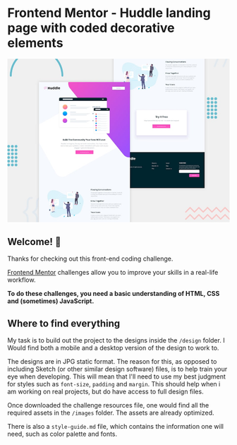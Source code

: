 # Frontend Mentor - Huddle landing page with coded decorative elements

![Design preview for the Huddle landing page with coded decorative elements challenge](./design/desktop-preview.jpg)

## Welcome! 👋

Thanks for checking out this front-end coding challenge. 

[Frontend Mentor](https://www.frontendmentor.io) challenges allow you to improve your skills in a real-life workflow.

**To do these challenges, you need a basic understanding of HTML, CSS and (sometimes) JavaScript.**

## Where to find everything

My task is to build out the project to the designs inside the `/design` folder. I Would find both a mobile and a desktop version of the design to work to. 

The designs are in JPG static format. The reason for this, as opposed to including Sketch (or other similar design software) files, is to help train your eye when developing. This will mean that I'll need to use my best judgment for styles such as `font-size`, `padding` and `margin`. This should help when i am working on real projects, but do have access to full design files.

Once downloaded the challenge resources file, one would find all the required assets in the `/images` folder. The assets are already optimized.

There is also a `style-guide.md` file, which contains the information one will need, such as color palette and fonts.
